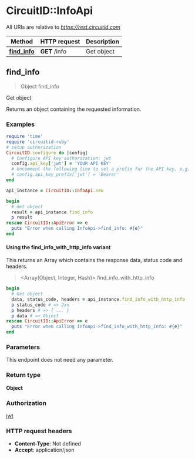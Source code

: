 # CircuitID::InfoApi

All URIs are relative to *https://rest.circuitid.com*

| Method | HTTP request | Description |
| ------ | ------------ | ----------- |
| [**find_info**](InfoApi.md#find_info) | **GET** /info | Get object |


## find_info

> Object find_info

Get object

Returns an object containing the requested information.

### Examples

```ruby
require 'time'
require 'circuitid-ruby'
# setup authorization
CircuitID.configure do |config|
  # Configure API key authorization: jwt
  config.api_key['jwt'] = 'YOUR API KEY'
  # Uncomment the following line to set a prefix for the API key, e.g. 'Bearer' (defaults to nil)
  # config.api_key_prefix['jwt'] = 'Bearer'
end

api_instance = CircuitID::InfoApi.new

begin
  # Get object
  result = api_instance.find_info
  p result
rescue CircuitID::ApiError => e
  puts "Error when calling InfoApi->find_info: #{e}"
end
```

#### Using the find_info_with_http_info variant

This returns an Array which contains the response data, status code and headers.

> <Array(Object, Integer, Hash)> find_info_with_http_info

```ruby
begin
  # Get object
  data, status_code, headers = api_instance.find_info_with_http_info
  p status_code # => 2xx
  p headers # => { ... }
  p data # => Object
rescue CircuitID::ApiError => e
  puts "Error when calling InfoApi->find_info_with_http_info: #{e}"
end
```

### Parameters

This endpoint does not need any parameter.

### Return type

**Object**

### Authorization

[jwt](../README.md#jwt)

### HTTP request headers

- **Content-Type**: Not defined
- **Accept**: application/json

